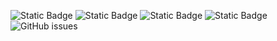![Static Badge](https://img.shields.io/badge/blacklists-60-000000) ![Static Badge](https://img.shields.io/badge/blacklisted-3169071-cc0000) ![Static Badge](https://img.shields.io/badge/whitelisted-2244-00CC00) ![Static Badge](https://img.shields.io/badge/streaming_blacklist-28107-000000) ![GitHub issues](https://img.shields.io/github/issues/fabriziosalmi/blacklists)
